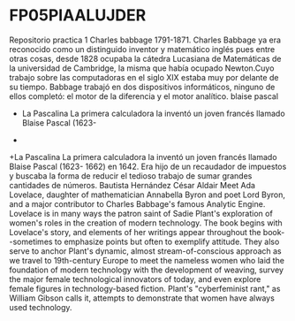 # FP05PIAALUJDER
Repositorio practica 1
Charles babbage
1791-1871. Charles Babbage  ya era reconocido  como un distinguido inventor y matemático inglés pues entre otras cosas, desde 1828 ocupaba la cátedra Lucasiana de Matemáticas de la universidad de Cambridge, la misma que había ocupado Newton.Cuyo trabajo sobre las computadoras en el siglo XIX estaba muy por delante de su tiempo. Babbage trabajó en dos dispositivos informáticos, ninguno de ellos completó: el motor de la diferencia y el motor analítico.
 blaise pascal
 - La Pascalina La primera calculadora la inventó un joven francés llamado Blaise Pascal (1623-
 +
 +La Pascalina La primera calculadora la inventó un joven francés llamado Blaise Pascal (1623-
  1662) en 1642. Era hijo de un recaudador de impuestos y buscaba la forma de reducir el tedioso
  trabajo de sumar grandes cantidades de números.
Bautista Hernández César Aldair
Meet Ada Lovelace, daughter of mathematician Annabella Byron and poet Lord Byron, and a major contributor to Charles Babbage's famous Analytic Engine. Lovelace is in many ways the patron saint of Sadie Plant's exploration of women's roles in the creation of modern technology. The book begins with Lovelace's story, and elements of her writings appear throughout the book--sometimes to emphasize points but often to exemplify attitude. They also serve to anchor Plant's dynamic, almost stream-of-conscious approach as we travel to 19th-century Europe to meet the nameless women who laid the foundation of modern technology with the development of weaving, survey the major female technological innovators of today, and even explore female figures in technology-based fiction. Plant's "cyberfeminist rant," as William Gibson calls it, attempts to demonstrate that women have always used technology.

